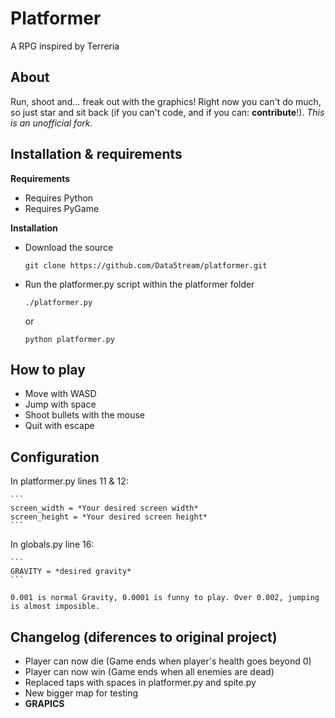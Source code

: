 Platformer
===

A RPG inspired by Terreria

About
---
Run, shoot and... freak out with the graphics!
Right now you can't do much, so just star and sit back (if you can't code, and if you can: **contribute**!).
*This is an unofficial fork.*

Installation & requirements
---

**Requirements**

* Requires Python
* Requires PyGame

**Installation**

* Download the source

    ```
    git clone https://github.com/Data5tream/platformer.git
    ```
    
* Run the platformer.py script within the platformer folder

    ```
    ./platformer.py
    ```
    or
    
    ```
    python platformer.py
    ```

How to play
---
* Move with WASD
* Jump with space
* Shoot bullets with the mouse
* Quit with escape

Configuration
---
	
In platformer.py lines 11 & 12:

    ```
    screen_width = *Your desired screen width*
    screen_height = *Your desired screen height*
    ```

In globals.py line 16:

    ```
    GRAVITY = *desired gravity*
    ```
    
    0.001 is normal Gravity, 0.0001 is funny to play. Over 0.002, jumping is almost imposible.
    
Changelog (diferences to original project)
---

* Player can now die (Game ends when player's health goes beyond 0)
* Player can now win (Game ends when all enemies are dead)
* Replaced taps with spaces in platformer.py and spite.py
* New bigger map for testing
* **GRAPICS**